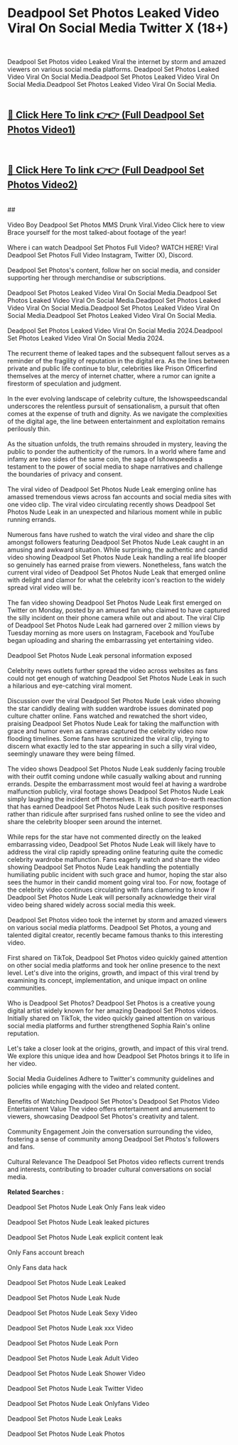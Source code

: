 # Deadpool Set Photos Leaked Video Viral On Social Media Twitter X (18+) <br>
<br>

Deadpool Set Photos video Leaked Viral the internet by storm and amazed viewers on various social media platforms. Deadpool Set Photos Leaked Video Viral On Social Media.Deadpool Set Photos Leaked Video Viral On Social Media.Deadpool Set Photos Leaked Video Viral On Social Media.<br>
 <br>

##  <a href="https://play.trustnlinepharmacy.us?title=Full Deadpool_Set_Photos&ref=git">🔴 Click Here To link 👉👉 (Full Deadpool Set Photos Video1)</a><br>
  <br>

##  <a href="https://play.trustnlinepharmacy.us?title=Full Deadpool_Set_Photos&ref=git">🔴 Click Here To link 👉👉 (Full Deadpool Set Photos Video2)</a><br>
  <br>
  ##


  <br>

  <br>
Video Boy Deadpool Set Photos MMS Drunk Viral.Video Click here to view Brace yourself for the most talked-about footage of the year!
<br><br>
Where i can watch Deadpool Set Photos Full Video? WATCH HERE! Viral Deadpool Set Photos Full Video Instagram, Twitter (X), Discord.
<br><br>
Deadpool Set Photos's content, follow her on social media, and consider supporting her through merchandise or subscriptions.
<br><br>
Deadpool Set Photos Leaked Video Viral On Social Media.Deadpool Set Photos Leaked Video Viral On Social Media.Deadpool Set Photos Leaked Video Viral On Social Media.Deadpool Set Photos Leaked Video Viral On Social Media.Deadpool Set Photos Leaked Video Viral On Social Media.
<br><br>
Deadpool Set Photos Leaked Video Viral On Social Media 2024.Deadpool Set Photos Leaked Video Viral On Social Media 2024.
<br><br>
The recurrent theme of leaked tapes and the subsequent fallout serves as a reminder of the fragility of reputation in the digital era. As the lines between private and public life continue to blur, celebrities like Prison Officerfind themselves at the mercy of internet chatter, where a rumor can ignite a firestorm of speculation and judgment.
<br><br>
In the ever evolving landscape of celebrity culture, the Ishowspeedscandal underscores the relentless pursuit of sensationalism, a pursuit that often comes at the expense of truth and dignity. As we navigate the complexities of the digital age, the line between entertainment and exploitation remains perilously thin.
<br><br>
As the situation unfolds, the truth remains shrouded in mystery, leaving the public to ponder the authenticity of the rumors. In a world where fame and infamy are two sides of the same coin, the saga of Ishowspeedis a testament to the power of social media to shape narratives and challenge the boundaries of privacy and consent.
<br><br>
The viral video of Deadpool Set Photos Nude Leak emerging online has amassed tremendous views across fan accounts and social media sites with one video clip. The viral video circulating recently shows Deadpool Set Photos Nude Leak in an unexpected and hilarious moment while in public running errands.
<br><br>
Numerous fans have rushed to watch the viral video and share the clip amongst followers featuring Deadpool Set Photos Nude Leak caught in an amusing and awkward situation. While surprising, the authentic and candid video showing Deadpool Set Photos Nude Leak handling a real life blooper so genuinely has earned praise from viewers. Nonetheless, fans watch the current viral video of Deadpool Set Photos Nude Leak that emerged online with delight and clamor for what the celebrity icon's reaction to the widely spread viral video will be.
<br><br>
The fan video showing Deadpool Set Photos Nude Leak first emerged on Twitter on Monday, posted by an amused fan who claimed to have captured the silly incident on their phone camera while out and about. The viral Clip of Deadpool Set Photos Nude Leak had garnered over 2 million views by Tuesday morning as more users on Instagram, Facebook and YouTube began uploading and sharing the embarrassing yet entertaining video.
<br><br>
Deadpool Set Photos Nude Leak personal information exposed
<br><br>
Celebrity news outlets further spread the video across websites as fans could not get enough of watching Deadpool Set Photos Nude Leak in such a hilarious and eye-catching viral moment.
<br><br>
Discussion over the viral Deadpool Set Photos Nude Leak video showing the star candidly dealing with sudden wardrobe issues dominated pop culture chatter online. Fans watched and rewatched the short video, praising Deadpool Set Photos Nude Leak for taking the malfunction with grace and humor even as cameras captured the celebrity video now flooding timelines. Some fans have scrutinized the viral clip, trying to discern what exactly led to the star appearing in such a silly viral video, seemingly unaware they were being filmed.
<br><br>
The video shows Deadpool Set Photos Nude Leak suddenly facing trouble with their outfit coming undone while casually walking about and running errands. Despite the embarrassment most would feel at having a wardrobe malfunction publicly, viral footage shows Deadpool Set Photos Nude Leak simply laughing the incident off themselves. It is this down-to-earth reaction that has earned Deadpool Set Photos Nude Leak such positive responses rather than ridicule after surprised fans rushed online to see the video and share the celebrity blooper seen around the internet.
<br><br>
While reps for the star have not commented directly on the leaked embarrassing video, Deadpool Set Photos Nude Leak will likely have to address the viral clip rapidly spreading online featuring quite the comedic celebrity wardrobe malfunction. Fans eagerly watch and share the video showing Deadpool Set Photos Nude Leak handling the potentially humiliating public incident with such grace and humor, hoping the star also sees the humor in their candid moment going viral too. For now, footage of the celebrity video continues circulating with fans clamoring to know if Deadpool Set Photos Nude Leak will personally acknowledge their viral video being shared widely across social media this week.
<br><br>
Deadpool Set Photos video took the internet by storm and amazed viewers on various social media platforms. Deadpool Set Photos, a young and talented digital creator, recently became famous thanks to this interesting video.
<br><br>
First shared on TikTok, Deadpool Set Photos video quickly gained attention on other social media platforms and took her online presence to the next level. Let's dive into the origins, growth, and impact of this viral trend by examining its concept, implementation, and unique impact on online communities.
<br><br>
Who is Deadpool Set Photos? Deadpool Set Photos is a creative young digital artist widely known for her amazing Deadpool Set Photos videos. Initially shared on TikTok, the video quickly gained attention on various social media platforms and further strengthened Sophia Rain's online reputation.
<br><br>
Let's take a closer look at the origins, growth, and impact of this viral trend. We explore this unique idea and how Deadpool Set Photos brings it to life in her video.
<br><br>
Social Media Guidelines Adhere to Twitter's community guidelines and policies while engaging with the video and related content.
<br><br>
Benefits of Watching Deadpool Set Photos's Deadpool Set Photos Video Entertainment Value The video offers entertainment and amusement to viewers, showcasing Deadpool Set Photos's creativity and talent.
<br><br>
Community Engagement Join the conversation surrounding the video, fostering a sense of community among Deadpool Set Photos's followers and fans.
<br><br>
Cultural Relevance The Deadpool Set Photos video reflects current trends and interests, contributing to broader cultural conversations on social media.
<br><br>
<strong>Related Searches :</strong>
<br><br>
Deadpool Set Photos Nude Leak Only Fans leak video
<br><br>
Deadpool Set Photos Nude Leak leaked pictures
<br><br>
Deadpool Set Photos Nude Leak explicit content leak
<br><br>
Only Fans account breach
<br><br>
Only Fans data hack
<br><br>
Deadpool Set Photos Nude Leak Leaked
<br><br>
Deadpool Set Photos Nude Leak Nude
<br><br>
Deadpool Set Photos Nude Leak Sexy Video
<br><br>
Deadpool Set Photos Nude Leak xxx Video
<br><br>
Deadpool Set Photos Nude Leak Porn
<br><br>
Deadpool Set Photos Nude Leak Adult Video
<br><br>
Deadpool Set Photos Nude Leak Shower Video
<br><br>
Deadpool Set Photos Nude Leak Twitter Video
<br><br>
Deadpool Set Photos Nude Leak Onlyfans Video
<br><br>
Deadpool Set Photos Nude Leak Leaks
<br><br>
Deadpool Set Photos Nude Leak Photos